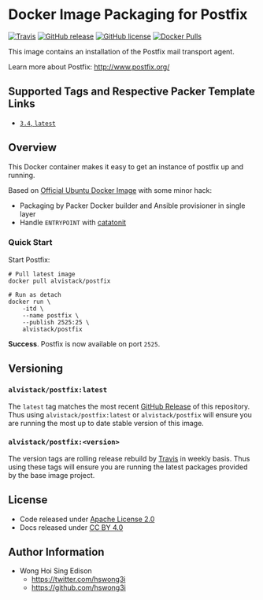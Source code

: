 # Docker Image Packaging for Postfix

[![Travis](https://img.shields.io/travis/com/alvistack/docker-postfix.svg)](https://travis-ci.com/alvistack/docker-postfix)
[![GitHub release](https://img.shields.io/github/release/alvistack/docker-postfix.svg)](https://github.com/alvistack/docker-postfix/releases)
[![GitHub license](https://img.shields.io/github/license/alvistack/docker-postfix.svg)](https://github.com/alvistack/docker-postfix/blob/master/LICENSE)
[![Docker Pulls](https://img.shields.io/docker/pulls/alvistack/postfix.svg)](https://hub.docker.com/r/alvistack/postfix/)

This image contains an installation of the Postfix mail transport agent.

Learn more about Postfix: <http://www.postfix.org/>

## Supported Tags and Respective Packer Template Links

  - [`3.4`, `latest`](https://github.com/alvistack/docker-postfix/blob/master/packer/3.4/packer.json)

## Overview

This Docker container makes it easy to get an instance of postfix up and running.

Based on [Official Ubuntu Docker Image](https://hub.docker.com/_/ubuntu/) with some minor hack:

  - Packaging by Packer Docker builder and Ansible provisioner in single layer
  - Handle `ENTRYPOINT` with [catatonit](https://github.com/openSUSE/catatonit)

### Quick Start

Start Postfix:

    # Pull latest image
    docker pull alvistack/postfix
    
    # Run as detach
    docker run \
        -itd \
        --name postfix \
        --publish 2525:25 \
        alvistack/postfix

**Success**. Postfix is now available on port `2525`.

## Versioning

### `alvistack/postfix:latest`

The `latest` tag matches the most recent [GitHub Release](https://github.com/alvistack/docker-postfix/releases) of this repository. Thus using `alvistack/postfix:latest` or `alvistack/postfix` will ensure you are running the most up to date stable version of this image.

### `alvistack/postfix:<version>`

The version tags are rolling release rebuild by [Travis](https://travis-ci.com/alvistack/docker-postfix) in weekly basis. Thus using these tags will ensure you are running the latest packages provided by the base image project.

## License

  - Code released under [Apache License 2.0](LICENSE)
  - Docs released under [CC BY 4.0](http://creativecommons.org/licenses/by/4.0/)

## Author Information

  - Wong Hoi Sing Edison
      - <https://twitter.com/hswong3i>
      - <https://github.com/hswong3i>
